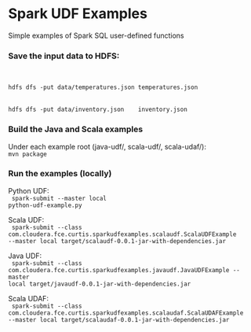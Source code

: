 # Spark UDF Examples 
Simple examples of Spark SQL user-defined functions

### Save the input data to HDFS:
<br/>
<code>
hdfs dfs -put data/temperatures.json temperatures.json
</code>
<br/>
<code>
hdfs dfs -put data/inventory.json    inventory.json
</code>

### Build the Java and Scala examples
Under each example root (java-udf/, scala-udf/, scala-udaf/):
<code>
mvn package
</code>

### Run the examples (locally)
Python UDF:
<br/>
<code>
spark-submit --master local python-udf-example.py
</code>

Scala UDF:
<br/>
<code>
spark-submit --class com.cloudera.fce.curtis.sparkudfexamples.scalaudf.ScalaUDFExample --master local target/scalaudf-0.0.1-jar-with-dependencies.jar
</code>

Java UDF:
<br/>
<code>
spark-submit --class com.cloudera.fce.curtis.sparkudfexamples.javaudf.JavaUDFExample  --master local target/javaudf-0.0.1-jar-with-dependencies.jar
</code>

Scala UDAF:
<br/>
<code>
spark-submit --class com.cloudera.fce.curtis.sparkudfexamples.scalaudaf.ScalaUDAFExample --master local target/scalaudaf-0.0.1-jar-with-dependencies.jar
</code>

